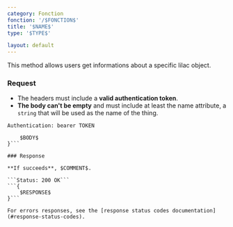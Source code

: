 ```yaml
---
category: Fonction
fonction: '/$FONCTION$'
title: '$NAME$'
type: '$TYPE$'

layout: default
---
```


This method allows users get informations about a specific lilac object.

### Request

* The headers must include a **valid authentication token**.
* **The body can't be empty** and must include at least the name attribute, a `string` that will be used as the name of the thing.

```Authentication: bearer TOKEN```
```{
    $BODY$
}```

### Response

**If succeeds**, $COMMENT$.

```Status: 200 OK```
```{
    $RESPONSE$
}```

For errors responses, see the [response status codes documentation](#response-status-codes).